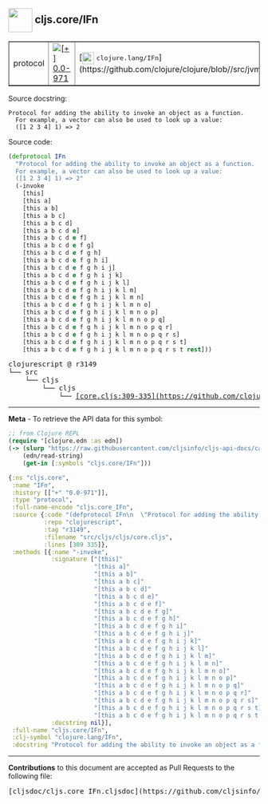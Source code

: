 ## <img width="48px" valign="middle" src="http://i.imgur.com/Hi20huC.png"> cljs.core/IFn

 <table border="1">
<tr>

<td>protocol</td>
<td><a href="https://github.com/cljsinfo/cljs-api-docs/tree/0.0-971"><img valign="middle" alt="[+] 0.0-971" src="https://img.shields.io/badge/+-0.0--971-lightgrey.svg"></a> </td>
<td>
[<img height="24px" valign="middle" src="http://i.imgur.com/1GjPKvB.png"> <samp>clojure.lang/IFn</samp>](https://github.com/clojure/clojure/blob//src/jvm/clojure/lang/IFn.java)
</td>
</tr>
</table>





Source docstring:

```
Protocol for adding the ability to invoke an object as a function.
  For example, a vector can also be used to look up a value:
  ([1 2 3 4] 1) => 2
```

Source code:

```clj
(defprotocol IFn
  "Protocol for adding the ability to invoke an object as a function.
  For example, a vector can also be used to look up a value:
  ([1 2 3 4] 1) => 2"
  (-invoke
    [this]
    [this a]
    [this a b]
    [this a b c]
    [this a b c d]
    [this a b c d e]
    [this a b c d e f]
    [this a b c d e f g]
    [this a b c d e f g h]
    [this a b c d e f g h i]
    [this a b c d e f g h i j]
    [this a b c d e f g h i j k]
    [this a b c d e f g h i j k l]
    [this a b c d e f g h i j k l m]
    [this a b c d e f g h i j k l m n]
    [this a b c d e f g h i j k l m n o]
    [this a b c d e f g h i j k l m n o p]
    [this a b c d e f g h i j k l m n o p q]
    [this a b c d e f g h i j k l m n o p q r]
    [this a b c d e f g h i j k l m n o p q r s]
    [this a b c d e f g h i j k l m n o p q r s t]
    [this a b c d e f g h i j k l m n o p q r s t rest]))
```

 <pre>
clojurescript @ r3149
└── src
    └── cljs
        └── cljs
            └── <ins>[core.cljs:309-335](https://github.com/clojure/clojurescript/blob/r3149/src/cljs/cljs/core.cljs#L309-L335)</ins>
</pre>


---

__Meta__ - To retrieve the API data for this symbol:

```clj
;; from Clojure REPL
(require '[clojure.edn :as edn])
(-> (slurp "https://raw.githubusercontent.com/cljsinfo/cljs-api-docs/catalog/cljs-api.edn")
    (edn/read-string)
    (get-in [:symbols "cljs.core/IFn"]))
```

```clj
{:ns "cljs.core",
 :name "IFn",
 :history [["+" "0.0-971"]],
 :type "protocol",
 :full-name-encode "cljs.core_IFn",
 :source {:code "(defprotocol IFn\n  \"Protocol for adding the ability to invoke an object as a function.\n  For example, a vector can also be used to look up a value:\n  ([1 2 3 4] 1) => 2\"\n  (-invoke\n    [this]\n    [this a]\n    [this a b]\n    [this a b c]\n    [this a b c d]\n    [this a b c d e]\n    [this a b c d e f]\n    [this a b c d e f g]\n    [this a b c d e f g h]\n    [this a b c d e f g h i]\n    [this a b c d e f g h i j]\n    [this a b c d e f g h i j k]\n    [this a b c d e f g h i j k l]\n    [this a b c d e f g h i j k l m]\n    [this a b c d e f g h i j k l m n]\n    [this a b c d e f g h i j k l m n o]\n    [this a b c d e f g h i j k l m n o p]\n    [this a b c d e f g h i j k l m n o p q]\n    [this a b c d e f g h i j k l m n o p q r]\n    [this a b c d e f g h i j k l m n o p q r s]\n    [this a b c d e f g h i j k l m n o p q r s t]\n    [this a b c d e f g h i j k l m n o p q r s t rest]))",
          :repo "clojurescript",
          :tag "r3149",
          :filename "src/cljs/cljs/core.cljs",
          :lines [309 335]},
 :methods [{:name "-invoke",
            :signature ["[this]"
                        "[this a]"
                        "[this a b]"
                        "[this a b c]"
                        "[this a b c d]"
                        "[this a b c d e]"
                        "[this a b c d e f]"
                        "[this a b c d e f g]"
                        "[this a b c d e f g h]"
                        "[this a b c d e f g h i]"
                        "[this a b c d e f g h i j]"
                        "[this a b c d e f g h i j k]"
                        "[this a b c d e f g h i j k l]"
                        "[this a b c d e f g h i j k l m]"
                        "[this a b c d e f g h i j k l m n]"
                        "[this a b c d e f g h i j k l m n o]"
                        "[this a b c d e f g h i j k l m n o p]"
                        "[this a b c d e f g h i j k l m n o p q]"
                        "[this a b c d e f g h i j k l m n o p q r]"
                        "[this a b c d e f g h i j k l m n o p q r s]"
                        "[this a b c d e f g h i j k l m n o p q r s t]"
                        "[this a b c d e f g h i j k l m n o p q r s t rest]"],
            :docstring nil}],
 :full-name "cljs.core/IFn",
 :clj-symbol "clojure.lang/IFn",
 :docstring "Protocol for adding the ability to invoke an object as a function.\n  For example, a vector can also be used to look up a value:\n  ([1 2 3 4] 1) => 2"}

```

---

__Contributions__ to this document are accepted as Pull Requests to the following file:

 <pre>
[cljsdoc/cljs.core_IFn.cljsdoc](https://github.com/cljsinfo/cljs-api-docs/blob/master/cljsdoc/cljs.core_IFn.cljsdoc)
</pre>

